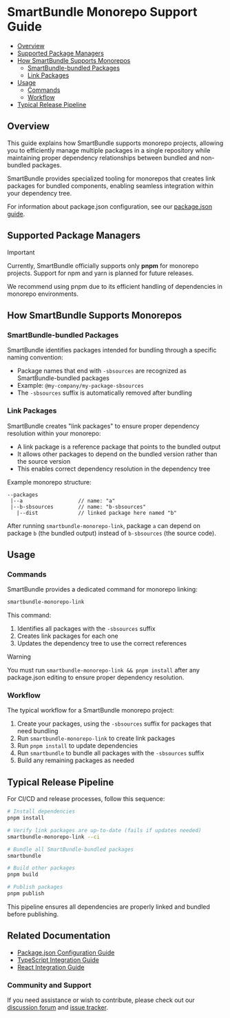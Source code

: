 
# SmartBundle Monorepo Support Guide

<!-- Table of Contents -->
- [Overview](#overview)
- [Supported Package Managers](#supported-package-managers)
- [How SmartBundle Supports Monorepos](#how-smartbundle-supports-monorepos)
    - [SmartBundle-bundled Packages](#smartbundle-bundled-packages)
    - [Link Packages](#link-packages)
- [Usage](#usage)
    - [Commands](#commands)
    - [Workflow](#workflow)
- [Typical Release Pipeline](#typical-release-pipeline)

## Overview

This guide explains how SmartBundle supports monorepo projects, allowing you to efficiently manage multiple packages in a single repository while maintaining proper dependency relationships between bundled and non-bundled packages.

SmartBundle provides specialized tooling for monorepos that creates link packages for bundled components, enabling seamless integration within your dependency tree.

For information about package.json configuration, see our [package.json guide](./package-json.md).

## Supported Package Managers

> [!IMPORTANT]
> Currently, SmartBundle officially supports only **pnpm** for monorepo projects. Support for npm and yarn is planned for future releases.

We recommend using pnpm due to its efficient handling of dependencies in monorepo environments.

## How SmartBundle Supports Monorepos

### SmartBundle-bundled Packages

SmartBundle identifies packages intended for bundling through a specific naming convention:

- Package names that end with `-sbsources` are recognized as SmartBundle-bundled packages
- Example: `@my-company/my-package-sbsources`
- The `-sbsources` suffix is automatically removed after bundling

### Link Packages

SmartBundle creates "link packages" to ensure proper dependency resolution within your monorepo:

- A link package is a reference package that points to the bundled output
- It allows other packages to depend on the bundled version rather than the source version
- This enables correct dependency resolution in the dependency tree

Example monorepo structure:
```
--packages
 |--a                  // name: "a"
 |--b-sbsources        // name: "b-sbsources"
   |--dist             // linked package here named "b"
```

After running `smartbundle-monorepo-link`, package `a` can depend on package `b` (the bundled output) instead of `b-sbsources` (the source code).

## Usage

### Commands

SmartBundle provides a dedicated command for monorepo linking:

```bash
smartbundle-monorepo-link
```

This command:
1. Identifies all packages with the `-sbsources` suffix
2. Creates link packages for each one
3. Updates the dependency tree to use the correct references

> [!WARNING]
> You must run `smartbundle-monorepo-link && pnpm install` after any package.json editing to ensure proper dependency resolution.

### Workflow

The typical workflow for a SmartBundle monorepo project:

1. Create your packages, using the `-sbsources` suffix for packages that need bundling
2. Run `smartbundle-monorepo-link` to create link packages
3. Run `pnpm install` to update dependencies
4. Run `smartbundle` to bundle all packages with the `-sbsources` suffix
5. Build any remaining packages as needed

## Typical Release Pipeline

For CI/CD and release processes, follow this sequence:

```bash
# Install dependencies
pnpm install

# Verify link packages are up-to-date (fails if updates needed)
smartbundle-monorepo-link --ci

# Bundle all SmartBundle-bundled packages
smartbundle

# Build other packages
pnpm build

# Publish packages
pnpm publish
```

This pipeline ensures all dependencies are properly linked and bundled before publishing.

## Related Documentation

- [Package.json Configuration Guide](./package-json.md)
- [TypeScript Integration Guide](./ts-guide.md)
- [React Integration Guide](./react.md)

### Community and Support
If you need assistance or wish to contribute, please check out our [discussion forum](https://github.com/your-org/smartbundle/discussions) and [issue tracker](https://github.com/your-org/smartbundle/issues).
